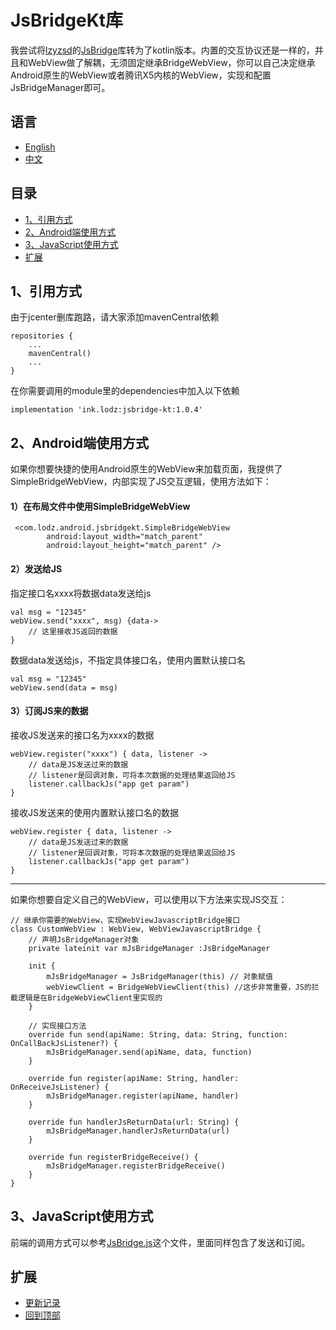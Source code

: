 # JsBridgeKt库
我尝试将[lzyzsd](https://github.com/lzyzsd)的[JsBridge](https://github.com/lzyzsd/JsBridge)库转为了kotlin版本。内置的交互协议还是一样的，并且和WebView做了解耦，无须固定继承BridgeWebView，你可以自己决定继承Android原生的WebView或者腾讯X5内核的WebView，实现和配置JsBridgeManager即可。

## 语言
- [English](https://github.com/lzyzsd)
- [中文](https://github.com/LZ9/JsBridgeKt)

## 目录
- [1、引用方式](https://github.com/LZ9/JsBridgeKt#1引用方式)
- [2、Android端使用方式](https://github.com/LZ9/JsBridgeKt#2android端使用方式)
- [3、JavaScript使用方式](https://github.com/LZ9/JsBridgeKt#3javascript使用方式)
- [扩展](https://github.com/LZ9/JsBridgeKt#扩展)

## 1、引用方式
由于jcenter删库跑路，请大家添加mavenCentral依赖
```
repositories {
    ...
    mavenCentral()
    ...
}
```
在你需要调用的module里的dependencies中加入以下依赖
```
implementation 'ink.lodz:jsbridge-kt:1.0.4'
```

## 2、Android端使用方式
如果你想要快捷的使用Android原生的WebView来加载页面，我提供了SimpleBridgeWebView，内部实现了JS交互逻辑，使用方法如下：
#### 1）在布局文件中使用SimpleBridgeWebView
```
 <com.lodz.android.jsbridgekt.SimpleBridgeWebView
        android:layout_width="match_parent"
        android:layout_height="match_parent" />
```
#### 2）发送给JS
指定接口名xxxx将数据data发送给js
```
val msg = "12345"
webView.send("xxxx", msg) {data->
    // 这里接收JS返回的数据            
}
```
数据data发送给js，不指定具体接口名，使用内置默认接口名
```
val msg = "12345"
webView.send(data = msg)
```
#### 3）订阅JS来的数据
接收JS发送来的接口名为xxxx的数据
```
webView.register("xxxx") { data, listener ->
    // data是JS发送过来的数据
    // listener是回调对象，可将本次数据的处理结果返回给JS
    listener.callbackJs("app get param")
}
```
接收JS发送来的使用内置默认接口名的数据
```
webView.register { data, listener ->
    // data是JS发送过来的数据
    // listener是回调对象，可将本次数据的处理结果返回给JS
    listener.callbackJs("app get param")
}
```

---

如果你想要自定义自己的WebView，可以使用以下方法来实现JS交互：
```
// 继承你需要的WebView，实现WebViewJavascriptBridge接口
class CustomWebView : WebView, WebViewJavascriptBridge {
    // 声明JsBridgeManager对象
    private lateinit var mJsBridgeManager :JsBridgeManager
    
    init {
        mJsBridgeManager = JsBridgeManager(this) // 对象赋值
        webViewClient = BridgeWebViewClient(this) //这步非常重要，JS的拦截逻辑是在BridgeWebViewClient里实现的
    }
    
    // 实现接口方法
    override fun send(apiName: String, data: String, function: OnCallBackJsListener?) {
        mJsBridgeManager.send(apiName, data, function)
    }

    override fun register(apiName: String, handler: OnReceiveJsListener) {
        mJsBridgeManager.register(apiName, handler)
    }

    override fun handlerJsReturnData(url: String) {
        mJsBridgeManager.handlerJsReturnData(url)
    }

    override fun registerBridgeReceive() {
        mJsBridgeManager.registerBridgeReceive()
    }
}
```

## 3、JavaScript使用方式
前端的调用方式可以参考[JsBridge.js](https://github.com/LZ9/JsBridgeKt/blob/master/app/src/main/assets/JsBridge.js)这个文件，里面同样包含了发送和订阅。

## 扩展

- [更新记录](https://github.com/LZ9/JsBridgeKt/blob/master/jsbridgekt/readme_update.md)
- [回到顶部](https://github.com/LZ9/JsBridgeKt#jsbridgekt库)